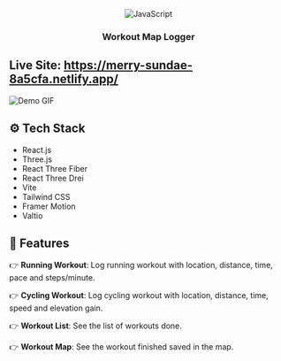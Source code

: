<div align="center">
  <div>
    <img src="https://img.shields.io/badge/-JavaScript-black?style=for-the-badge&logo=javascript&logoColor=yellow" alt="JavaScript" />
  </div>

  <h3 align="center">Workout Map Logger</h3>
</div>

## Live Site: https://merry-sundae-8a5cfa.netlify.app/

![Demo GIF](./GIFS/GIF.gif)
## <a name="tech-stack">⚙️ Tech Stack</a>

- React.js
- Three.js
- React Three Fiber
- React Three Drei
- Vite
- Tailwind CSS
- Framer Motion
- Valtio

## <a name="features">🔋 Features</a>

👉 **Running Workout**: Log running workout with location, distance, time, pace and steps/minute.

👉 **Cycling Workout**: Log cycling workout with location, distance, time, speed and elevation gain.

👉 **Workout List**: See the list of workouts done.

👉 **Workout Map**: See the workout finished saved in the map.



